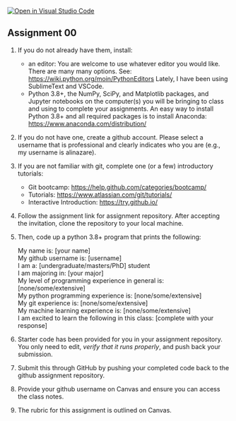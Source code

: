 [![Open in Visual Studio Code](https://classroom.github.com/assets/open-in-vscode-f059dc9a6f8d3a56e377f745f24479a46679e63a5d9fe6f495e02850cd0d8118.svg)](https://classroom.github.com/online_ide?assignment_repo_id=5455922&assignment_repo_type=AssignmentRepo)

## Assignment 00

1. If you do not already have them, install:  
    * an editor: You are welcome to use whatever editor you would like.  There are many many options. See: https://wiki.python.org/moin/PythonEditors  Lately, I have been using SublimeText and VSCode.
    * Python 3.8+, the NumPy, SciPy, and Matplotlib packages, and Jupyter notebooks on the computer(s) you will be bringing to class and using to complete your assignments. An easy way to install Python 3.8+ and all required packages is to install Anaconda: https://www.anaconda.com/distribution/


2. If you do not have one, create a github account. Please select a username that is professional and clearly indicates who you are (e.g., my username is alinazare).   

3.  If you are not familiar with git, complete one (or a few) introductory tutorials:
    * Git bootcamp: https://help.github.com/categories/bootcamp/
    * Tutorials: https://www.atlassian.com/git/tutorials/
    * Interactive Introduction: https://try.github.io/

4. Follow the assignment link for assignment repository.  After accepting the invitation, clone the repository to your local machine. 

5. Then, code up a python 3.8+ program that prints the following:

      My name is: [your name] <br>
      My github username is: [username]<br>
      I am a: [undergraduate/masters/PhD] student <br>
      I am majoring in: [your major]<br>
      My level of programming experience in general is: [none/some/extensive]<br>
      My python programming experience is: [none/some/extensive]<br>
      My git experience is: [none/some/extensive]<br>
      My machine learning experience is: [none/some/extensive]<br>
      I am excited to learn the following in this class: [complete with your response]<br>

6.  Starter code has been provided for you in your assignment repository.  You only need to edit, *verify that it runs properly*, and push back your submission. 

7.  Submit this through GitHub by pushing your completed code back to the github assignment repository.  

8.  Provide your github username on Canvas and ensure you can access the class notes. 

9.  The rubric for this assignment is outlined on Canvas. 

